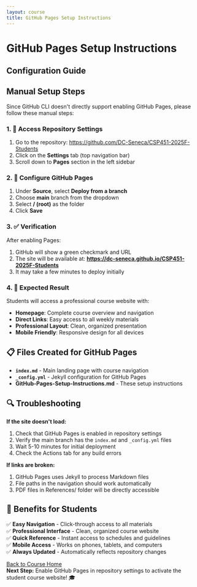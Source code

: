 ```yaml
---
layout: course
title: GitHub Pages Setup Instructions
---
```


<div class="container my-5">
    <div class="row">
        <div class="col-12">
            <div class="text-center mb-5">
                <h1 class="display-4 text-primary mb-3">
                    <i class="bi bi-globe me-3"></i>GitHub Pages Setup Instructions
                </h1>
                <h2 class="text-muted">Configuration Guide</h2>
            </div>
        </div>
    </div>

## Manual Setup Steps

Since GitHub CLI doesn't directly support enabling GitHub Pages, please follow these manual steps:

### 1. 📂 Access Repository Settings
1. Go to the repository: https://github.com/DC-Seneca/CSP451-2025F-Students
2. Click on the **Settings** tab (top navigation bar)
3. Scroll down to **Pages** section in the left sidebar

### 2. 🔧 Configure GitHub Pages
1. Under **Source**, select **Deploy from a branch**
2. Choose **main** branch from the dropdown
3. Select **/ (root)** as the folder
4. Click **Save**

### 3. ✅ Verification
After enabling Pages:
1. GitHub will show a green checkmark and URL
2. The site will be available at: **https://dc-seneca.github.io/CSP451-2025F-Students**
3. It may take a few minutes to deploy initially

### 4. 🎯 Expected Result
Students will access a professional course website with:
- **Homepage**: Complete course overview and navigation
- **Direct Links**: Easy access to all weekly materials
- **Professional Layout**: Clean, organized presentation
- **Mobile Friendly**: Responsive design for all devices

## 📋 Files Created for GitHub Pages

- **`index.md`** - Main landing page with course navigation
- **`_config.yml`** - Jekyll configuration for GitHub Pages
- **GitHub-Pages-Setup-Instructions.md** - These setup instructions

## 🔍 Troubleshooting

**If the site doesn't load:**
1. Check that GitHub Pages is enabled in repository settings
2. Verify the main branch has the `index.md` and `_config.yml` files
3. Wait 5-10 minutes for initial deployment
4. Check the Actions tab for any build errors

**If links are broken:**
1. GitHub Pages uses Jekyll to process Markdown files
2. File paths in the navigation should work automatically
3. PDF files in References/ folder will be directly accessible

## 🚀 Benefits for Students

✅ **Easy Navigation** - Click-through access to all materials  
✅ **Professional Interface** - Clean, organized course website  
✅ **Quick Reference** - Instant access to schedules and guidelines  
✅ **Mobile Access** - Works on phones, tablets, and computers  
✅ **Always Updated** - Automatically reflects repository changes  

</div>

<!-- Back to Home Button -->
<div class="container mb-4">
    <div class="row">
        <div class="col-12 text-center">
            <a href="../" class="btn btn-primary btn-lg">
                <i class="bi bi-house-fill me-2"></i>
                Back to Course Home
            </a>
        </div>
    </div>
</div>

<div class="container">
    <div class="row">
        <div class="col-12 text-center">
            <div class="alert alert-success" role="alert">
                <i class="bi bi-check-circle-fill me-2"></i>
                <strong>Next Step:</strong> Enable GitHub Pages in repository settings to activate the student course website! 🎓
            </div>
        </div>
    </div>
</div>
